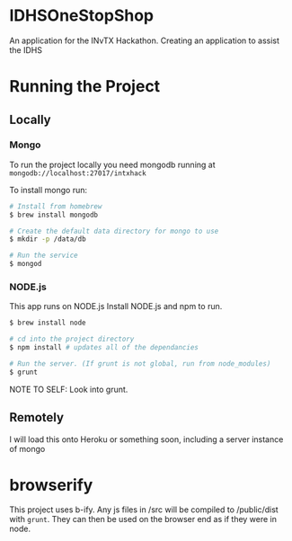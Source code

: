 # IDHSOneStopShop
An application for the INvTX Hackathon. Creating an application to assist the IDHS

# Running the Project

## Locally

### Mongo

To run the project locally you need mongodb running at `mongodb://localhost:27017/intxhack`

To install mongo run:

````sh
# Install from homebrew
$ brew install mongodb

# Create the default data directory for mongo to use
$ mkdir -p /data/db

# Run the service
$ mongod
````

### NODE.js

This app runs on NODE.js
Install NODE.js and npm to run.

````sh
$ brew install node

# cd into the project directory
$ npm install # updates all of the dependancies

# Run the server. (If grunt is not global, run from node_modules)
$ grunt
````

NOTE TO SELF: Look into grunt.

## Remotely

I will load this onto Heroku or something soon, including a server instance of mongo

# browserify

This project uses b-ify. Any js files in /src will be compiled to /public/dist with `grunt`. They can then be used on the browser end as if they were in node. 
